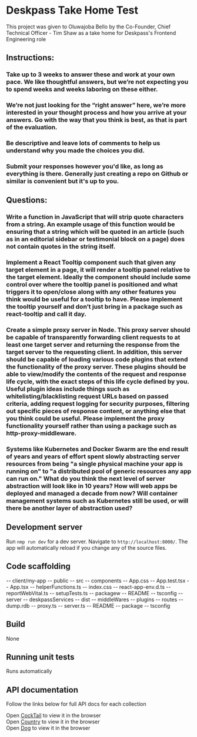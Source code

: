 # Deskpass Take Home Test

This project was given to Oluwajoba Bello by the Co-Founder, Chief Technical Officer - Tim Shaw as a take home for Deskpass's Frontend Engineering role


## Instructions:

### Take up to 3 weeks to answer these and work at your own pace. We like thoughtful answers, but we’re not expecting you to spend weeks and weeks laboring on these either.

### We’re not just looking for the “right answer” here, we’re more interested in your thought process and how you arrive at your answers. Go with the way that you think is best, as that is part of the evaluation.

### Be descriptive and leave lots of comments to help us understand why you made the choices you did.
### Submit your responses however you'd like, as long as everything is there. Generally just creating a repo on Github or similar is convenient but it's up to you.


## Questions:

### Write a function in JavaScript that will strip quote characters from a string. An example usage of this function would be ensuring that a string which will be quoted in an article (such as in an editorial sidebar or testimonial block on a page) does not contain quotes in the string itself.

### Implement a React Tooltip component such that given any target element in a page, it will render a tooltip panel relative to the target element. Ideally the component should include some control over where the tooltip panel is positioned and what triggers it to open/close along with any other features you think would be useful for a tooltip to have. Please implement the tooltip yourself and don’t just bring in a package such as react-tooltip and call it day.

### Create a simple proxy server in Node. This proxy server should be capable of transparently forwarding client requests to at least one target server and returning the response from the target server to the requesting client. In addition, this server should be capable of loading various code plugins that extend the functionality of the proxy server. These plugins should be able to view/modify the contents of the request and response life cycle, with the exact steps of this life cycle defined by you. Useful plugin ideas include things such as whitelisting/blacklisting request URLs based on passed criteria, adding request logging for security purposes, filtering out specific pieces of response content, or anything else that you think could be useful. Please implement the proxy functionality yourself rather than using a package such as http-proxy-middleware.

### Systems like Kubernetes and Docker Swarm are the end result of years and years of effort spent slowly abstracting server resources from being "a single physical machine your app is running on" to "a distributed pool of generic resources any app can run on." What do you think the next level of server abstraction will look like in 10 years? How will web apps be deployed and managed a decade from now? Will container management systems such as Kubernetes still be used, or will there be another layer of abstraction used?


## Development server

Run `nmp run dev` for a dev server. Navigate to `http://localhost:8000/`. The app will automatically reload if you change any of the source files.


## Code scaffolding
-- client/my-app
    -- public
    -- src
        -- components
        -- App.css
        -- App.test.tsx
        -- App.tsx
        -- helperFunctions.ts
        -- index.css
        -- react-app-env.d.ts
        -- reportWebVital.ts
        -- setupTests.ts
        -- packagew
        -- README
        -- tsconfig
-- server
    -- deskpassServices
    -- dist
    -- middleWares
    -- plugins
    -- routes
    -- dump.rdb
    -- proxy.ts
    -- server.ts
    -- README
    -- package
    -- tsconfig


## Build

None


## Running unit tests

Runs automatically


## API documentation

Follow the links below for full API docs for each collection

Open [CockTail](https://documenter.getpostman.com/view/17667641/VUqrPHD1) to view it in the browser\
Open [Country](https://documenter.getpostman.com/view/17667641/VUqrPHD2) to view it in the browser\
Open [Dog](https://documenter.getpostman.com/view/17667641/VUqrPHHH) to view it in the browser
